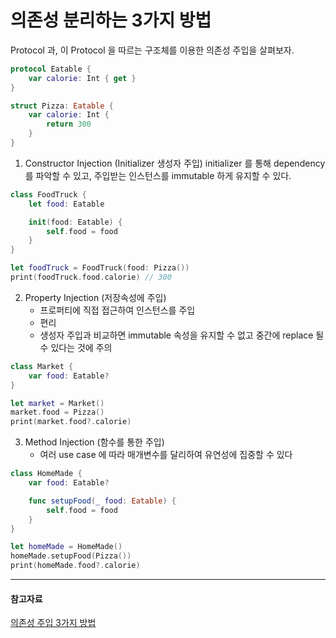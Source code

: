 # 의존성 분리하는 3가지 방법

Protocol 과, 이 Protocol 을 따르는 구조체를 이용한 의존성 주입을 살펴보자.

```swift
protocol Eatable {
    var calorie: Int { get }
}

struct Pizza: Eatable {
    var calorie: Int {
        return 300
    }
}
```

1. Constructor Injection (Initializer 생성자 주입)
   initializer 를 통해 dependency 를 파악할 수 있고, 주입받는 인스턴스를 immutable 하게 유지할 수 있다.

```swift
class FoodTruck {
    let food: Eatable

    init(food: Eatable) {
        self.food = food
    }
}

let foodTruck = FoodTruck(food: Pizza())
print(foodTruck.food.calorie) // 300
```

2. Property Injection (저장속성에 주입)
   - 프로퍼티에 직접 접근하여 인스턴스를 주입
   - 편리
   - 생성자 주입과 비교하면 immutable 속성을 유지할 수 없고 중간에 replace 될수 있다는 것에 주의

```swift
class Market {
    var food: Eatable?
}

let market = Market()
market.food = Pizza()
print(market.food?.calorie)
```

3. Method Injection (함수를 통한 주입)
   - 여러 use case 에 따라 매개변수를 달리하여 유연성에 집중할 수 있다

```swift
class HomeMade {
    var food: Eatable?

    func setupFood(_ food: Eatable) {
        self.food = food
    }
}

let homeMade = HomeMade()
homeMade.setupFood(Pizza())
print(homeMade.food?.calorie)
```

---

#### 참고자료

[의존성 주입 3가지 방법](https://eunjin3786.tistory.com/115)
